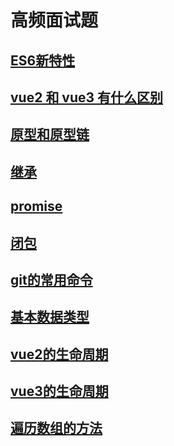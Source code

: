 # 高频面试题

## [ES6新特性](/js/ES6新特性.html)

## [vue2 和 vue3 有什么区别](/interview-exp/2023-07-25-fd.html#vue2-和-vue3-的区别)

## [原型和原型链](/interview-exp/2023-07-25-fd.html#原型原型链)

## [继承](/js/inheritance.html)

## [promise](/js/promise.html)

## [闭包](/interview-exp/2023-07-25-fd.html#闭包)

## [git的常用命令](/Git/git.html)

## [基本数据类型](/js/data_type.html)

## [vue2的生命周期](/vue/vue2.html#生命周期)

## [vue3的生命周期](/vue/vue3/composition.html#_8-生命周期)

## [遍历数组的方法](/interview-js/JS遍历数组)
